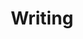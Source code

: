 ---
layout: index
title: Writing

subject: Writing
category: index
chapter: 0
section: 0.0
tag: empty

icon: edit
---